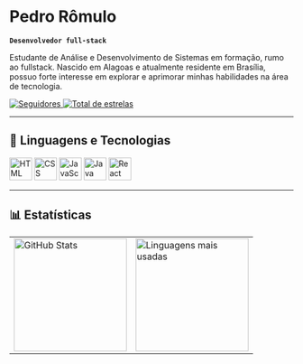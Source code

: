 #  Pedro Rômulo

**`Desenvolvedor full-stack`**

Estudante de Análise e Desenvolvimento de Sistemas em formação, rumo ao fullstack. Nascido em Alagoas e atualmente residente em Brasília, possuo forte interesse em explorar e aprimorar minhas habilidades na área de tecnologia.

<p align="left">
    <a href="https://github.com/peu-f?tab=followers">
        <img 
            alt="Seguidores" 
            title="Me siga no GitHub" 
            src="https://custom-icon-badges.demolab.com/github/followers/peu-f?color=236ad3&labelColor=1155ba&style=for-the-badge&logo=github&label=Seguidores&logoColor=white"
        />
    </a>
    <a href="https://github.com/peu-f?tab=repositories&sort=stargazers">
        <img 
            alt="Total de estrelas" 
            title="Total de estrelas GitHub" 
            src="https://custom-icon-badges.demolab.com/github/stars/peu-f?color=55960c&style=for-the-badge&labelColor=488207&logo=star&label=Estrelas"
        />
    </a>
</p>

---

## 🤖 Linguagens e Tecnologias

<p>
    <img 
        alt="HTML" 
        title="HTML" 
        width="40px" 
        src="https://cdn.jsdelivr.net/gh/devicons/devicon@latest/icons/html5/html5-original.svg" 
    />
    <img 
        alt="CSS" 
        title="CSS" 
        width="40px" 
        src="https://cdn.jsdelivr.net/gh/devicons/devicon@latest/icons/css3/css3-original.svg" 
    />
    <img 
        alt="JavaScript" 
        title="JavaScript" 
        width="40px" 
        src="https://cdn.jsdelivr.net/gh/devicons/devicon@latest/icons/javascript/javascript-original.svg" 
    />
    <img 
        alt="Java" 
        title="Java" 
        width="40px" 
        src="https://cdn.jsdelivr.net/gh/devicons/devicon@latest/icons/java/java-original.svg" 
    />
    <img 
        alt="React" 
        title="React" 
        width="40px" 
        src="https://cdn.jsdelivr.net/gh/devicons/devicon@latest/icons/react/react-original.svg" 
    />
</p>

---

## 📊 Estatísticas

<table>
  <tr>
    <td>
      <img 
        alt="GitHub Stats" 
        height="200" 
        src="https://github-readme-stats-sigma-five.vercel.app/api?username=peu-f&show_icons=true&theme=tokyonight&include_all_commits=true&locale=pt-br" 
      />
    </td>
    <td>
      <img 
        alt="Linguagens mais usadas" 
        height="200" 
        src="https://github-readme-stats-sigma-five.vercel.app/api/top-langs/?username=peu-f&theme=tokyonight&layout=compact&custom_title=Tecnologias&langs_count=9" 
      />
    </td>
  </tr>
</table>
